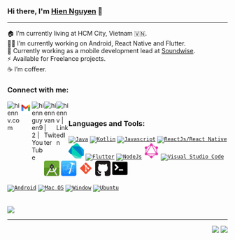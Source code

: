 ### Hi there, I'm [Hien Nguyen][website] 👋
<hr/>

🏠 I’m currently living at HCM City, Vietnam 🇻🇳.<br/>
👨‍💻 I’m currently working on Android, React Native and Flutter.<br/>
🔭 Currently working as a mobile development lead at [Soundwise][soundwise].<br/>
⚡ Available for Freelance projects.<br/>
☕️ I’m coffeer.<br/>


### Connect with me:

[<img align="left" alt="hiennv.com" width="28px" src="https://camo.githubusercontent.com/8c25ab07b62e602edf324911042fd70196a308013f736d404fb830e3a765c194/68747470733a2f2f6564656e742e6769746875622e696f2f537570657254696e7949636f6e732f696d616765732f7376672f73616d73756e675f696e7465726e65742e737667" />][website]
[<img align="left" alt="hien@hiennv.com | Gmail" width="28px" src="https://raw.githubusercontent.com/edent/SuperTinyIcons/master/images/svg/gmail.svg" />][gmail]
[<img align="left" alt="hiennguyen92 | YouTube" width="28px" src="https://camo.githubusercontent.com/d54e97f5edde790381f7e62b217410df33e066a0dc8f692f2fc6b25fc1768b0c/68747470733a2f2f6564656e742e6769746875622e696f2f537570657254696e7949636f6e732f696d616765732f7376672f796f75747562652e737667" />][youtube]
[<img align="left" alt="hiennvan | Twitter" width="28px" src="https://camo.githubusercontent.com/35b0b8bfbd8840f35607fb56ad0a139047fd5d6e09ceb060c5c6f0a5abd1044c/68747470733a2f2f6564656e742e6769746875622e696f2f537570657254696e7949636f6e732f696d616765732f7376672f747769747465722e737667" />][twitter]
[<img align="left" alt="hiennv | LinkedIn" width="28px" src="https://camo.githubusercontent.com/c8a9c5b414cd812ad6a97a46c29af67239ddaeae08c41724ff7d945fb4c047e5/68747470733a2f2f6564656e742e6769746875622e696f2f537570657254696e7949636f6e732f696d616765732f7376672f6c696e6b6564696e2e737667" />][linkedin]

<br/>

### Languages and Tools:

<code>[<img height="35" title="Java" src="https://camo.githubusercontent.com/a870803f30db1d15495072fa9e946a7fa6a6fc1a47fe12324aaf7509c410fc4a/68747470733a2f2f6564656e742e6769746875622e696f2f537570657254696e7949636f6e732f696d616765732f7376672f6a6176612e737667">][website]</code>
<code>[<img height="35" title="Kotlin" src="https://camo.githubusercontent.com/28f57c54a36d9362f6f20f6a011471a4b0ffc6ad1a6f7b74ced17e922f118fbd/68747470733a2f2f6564656e742e6769746875622e696f2f537570657254696e7949636f6e732f696d616765732f7376672f6b6f746c696e2e737667">][website]</code> 
<code>[<img height="35" title="Javascript" src="https://camo.githubusercontent.com/9496882abd182958bcea4238ab44f7eb8928d7a4144c150f18f6c55ceb9b4490/68747470733a2f2f6564656e742e6769746875622e696f2f537570657254696e7949636f6e732f696d616765732f7376672f6a6176617363726970742e737667">][website]</code>
<code>[<img height="35" title="ReactJs/React Native" src="https://camo.githubusercontent.com/98ce3f27aec475c03ad0441a7d4092f6b956814c7adc7f0049689dccedb82f1d/68747470733a2f2f6564656e742e6769746875622e696f2f537570657254696e7949636f6e732f696d616765732f7376672f72656163742e737667">][website]</code>
<code>[<img height="35" title="Dart" src="https://raw.githubusercontent.com/hiennguyen92/hiennguyen92/main/dart.png">][website]</code> 
<code>[<img height="35" title="Flutter" src="https://camo.githubusercontent.com/750365ec8e10a2a4075ffb09fd644c3176c98638a7c45a79a8a40366a9d64f3a/68747470733a2f2f6564656e742e6769746875622e696f2f537570657254696e7949636f6e732f696d616765732f7376672f666c75747465722e737667">][website]</code>
<code>[<img height="35" title="NodeJs" src="https://camo.githubusercontent.com/ec29b6a09c99f020c13a844b85dcadeb3fdb1856c51ea466fc34970ae0cd441e/68747470733a2f2f6564656e742e6769746875622e696f2f537570657254696e7949636f6e732f696d616765732f7376672f616d6265726672616d65776f726b2e737667">][website]</code> 
<code>[<img height="35" title="GraphQL" src="https://raw.githubusercontent.com/github/explore/80688e429a7d4ef2fca1e82350fe8e3517d3494d/topics/graphql/graphql.png">][website]</code> 
<code>[<img height="35" title="Visual Studio Code" src="https://img.icons8.com/color/48/000000/visual-studio-code-2019.png">][website]</code> 
<code>[<img height="35" title="Android Studio" src="https://raw.githubusercontent.com/hiennguyen92/hiennguyen92/main/android-studio.png">][website]</code> 
<code>[<img height="35" title="Xcode" src="https://raw.githubusercontent.com/hiennguyen92/hiennguyen92/main/xcode.png">][website]</code> 
<code>[<img height="35" title="Git" src="https://raw.githubusercontent.com/edent/SuperTinyIcons/master/images/svg/git.svg">][website]</code> 
<code>[<img height="35" title="Github" src="https://raw.githubusercontent.com/edent/SuperTinyIcons/master/images/svg/github.svg">][website]</code> 
<code>[<img height="35" title="Terminal" src="https://raw.githubusercontent.com/hiennguyen92/hiennguyen92/main/terminal.png">][website]</code> 



<code>[<img height="35" title="Android" src="https://camo.githubusercontent.com/be575aa85a73adb1f56ef072b806f513045f68e2e50a9945c763bf65006dcfa6/68747470733a2f2f6564656e742e6769746875622e696f2f537570657254696e7949636f6e732f696d616765732f7376672f616e64726f69642e737667">][website]</code> 
<code>[<img height="35" title="Mac OS" src="https://camo.githubusercontent.com/73bd7cb04728a3ba23bd6aa6740f7c8b585df12db44f4492ec46fc8e30b2115f/68747470733a2f2f6564656e742e6769746875622e696f2f537570657254696e7949636f6e732f696d616765732f7376672f6d61636f732e737667">][website]</code> 
<code>[<img height="35" title="Window" src="https://camo.githubusercontent.com/05eece38536aac5c8437e2cb46362e545443a80922c5e28463530726a6d186ac/68747470733a2f2f6564656e742e6769746875622e696f2f537570657254696e7949636f6e732f696d616765732f7376672f77696e646f77732e737667">][website]</code> 
<code>[<img height="35" title="Ubuntu" src="https://camo.githubusercontent.com/c100a44b540f6bcea3f7bae169d5f75b44e8994a83deeaf2e9b7e7f9523c8bd3/68747470733a2f2f6564656e742e6769746875622e696f2f537570657254696e7949636f6e732f696d616765732f7376672f7562756e74752e737667">][website]</code> 

<br/>

<a href="https://github.com/hiennguyen92">
  <img align="center" src="https://github-readme-stats.vercel.app/api/top-langs/?username=hiennguyen92&layout=compact&theme=material-palenight" />
</a>


<hr/>

<p align="right">
<img src="https://komarev.com/ghpvc/?username=hiennguyen92&style=plastic&label=Views"><img>
<img src="https://badges.pufler.dev/visits/hiennguyen92/hiennguyen92?color=black&logo=github" />
</p>



[website]: https://hiennv.com
[twitter]: https://twitter.com/hiennvan
[youtube]: https://www.youtube.com/hiennguyen92
[linkedin]: https://linkedin.com/in/hiennv
[gmail]: mailto:hien@hiennv.com
[soundwise]: https://mysoundwise.com

